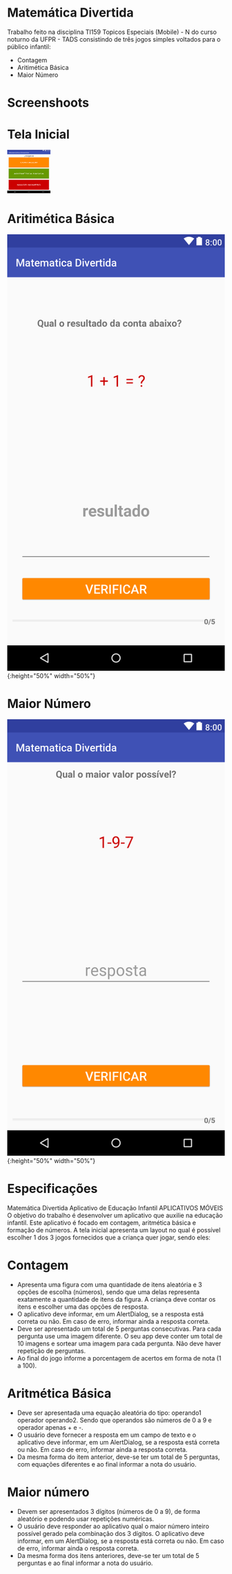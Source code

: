 # Matemática Divertida

Trabalho feito na disciplina TI159 Topicos Especiais (Mobile) - N do curso noturno da UFPR - TADS consistindo de três jogos simples voltados para o público infantil:

  - Contagem
  - Aritimética Básica
  - Maior Número

# Screenshoots

# Tela Inicial

<img src="/screenshots/MatematicaDivertidaMain.png?raw=true" width="100" height="100">

# Aritimética Básica
![Alt text](/screenshots/MatematicaDivertidaAritmetica.png?raw=true "Tela Aritmetica"){:height="50%" width="50%"}

# Maior Número
![Alt text](/screenshots/MatematicaDivertidaMaiorNumero.png?raw=true "Tela Aritmetica"){:height="50%" width="50%"}

# Especificações
Matemática Divertida
Aplicativo de Educação Infantil
APLICATIVOS MÓVEIS
O objetivo do trabalho é desenvolver um aplicativo que auxilie na
educação infantil. Este aplicativo é focado em contagem, aritmética
básica e formação de números.
A tela inicial apresenta um layout no qual é possível escolher 1 dos 3
jogos fornecidos que a criança quer jogar, sendo eles:


# Contagem
  - Apresenta uma figura com uma quantidade de itens aleatória e
3 opções de escolha (números), sendo que uma delas representa
exatamente a quantidade de itens da figura. A criança deve
contar os itens e escolher uma das opções de resposta.
  - O aplicativo deve informar, em um AlertDialog, se a resposta
está correta ou não. Em caso de erro, informar ainda a resposta
correta.
  - Deve ser apresentado um total de 5 perguntas consecutivas.
Para cada pergunta use uma imagem diferente. O seu app deve
conter um total de 10 imagens e sortear uma imagem para cada
pergunta. Não deve haver repetição de perguntas.
  - Ao final do jogo informe a porcentagem de acertos em forma
de nota (1 a 100).


# Aritmética Básica
  - Deve ser apresentada uma equação aleatória do tipo:
operando1 operador operando2. Sendo que operandos são
números de 0 a 9 e operador apenas + e -.
  - O usuário deve fornecer a resposta em um campo de texto e o
aplicativo deve informar, em um AlertDialog, se a resposta está
correta ou não. Em caso de erro, informar ainda a resposta
correta.
  - Da mesma forma do item anterior, deve-se ter um total de 5
perguntas, com equações diferentes e ao final informar a nota
do usuário.

# Maior número
  - Devem ser apresentados 3 dígitos (números de 0 a 9), de
forma aleatório e podendo usar repetições numéricas.
  - O usuário deve responder ao aplicativo qual o maior número
inteiro possível gerado pela combinação dos 3 dígitos. O
aplicativo deve informar, em um AlertDialog, se a resposta está
correta ou não. Em caso de erro, informar ainda o resposta
correta.
  - Da mesma forma dos itens anteriores, deve-se ter um total de 5
perguntas e ao final informar a nota do usuário.